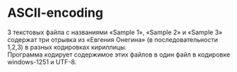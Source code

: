 # ASCII-encoding

3 текстовых файла с названиями «Sample 1», «Sample 2» и «Sample 3» содержат три отрывка из «Евгения Онегина» (в последовательности 1,2,3) в разных кодировках кириллицы.\
Программа кодирует содержимое этих файлов в один файл в кодировке windows-1251 и UTF-8.
